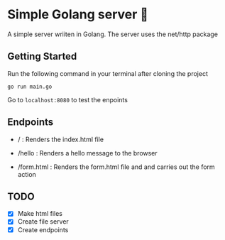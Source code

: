 # Simple Golang server :satellite:

A simple server wriiten in Golang. The server uses the net/http package

## Getting Started

 Run the following command in your terminal after cloning the project

 `go run main.go`

 Go to `localhost:8080` to test the enpoints

## Endpoints

- / : Renders the index.html file

- /hello : Renders a hello message to the browser

- /form.html : Renders the form.html file and and carries out the form action

## TODO

- [x]  Make html files
- [x]  Create file server
- [x]  Create endpoints 
